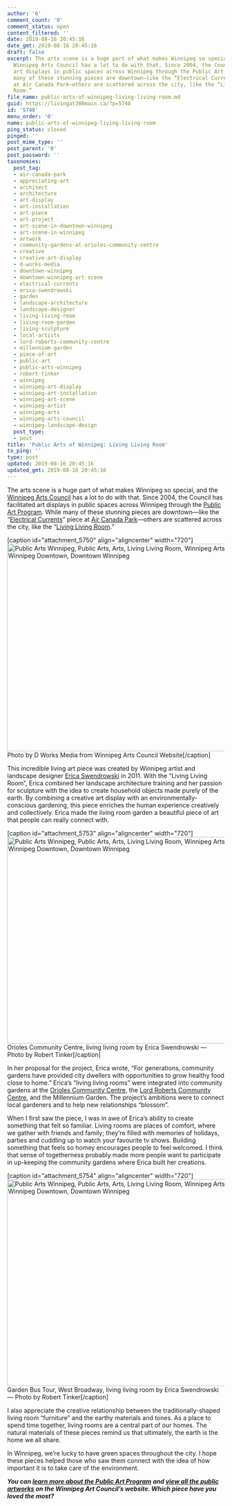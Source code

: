```yaml
---
author: '6'
comment_count: '0'
comment_status: open
content_filtered: ''
date: 2019-08-16 20:45:16
date_gmt: 2019-08-16 20:45:16
draft: false
excerpt: The arts scene is a huge part of what makes Winnipeg so special, and the
  Winnipeg Arts Council has a lot to do with that. Since 2004, the Council has facilitated
  art displays in public spaces across Winnipeg through the Public Art Program. While
  many of these stunning pieces are downtown⁠—like the “Electrical Currents” piece
  at Air Canada Park⁠—others are scattered across the city, like the “Living Living
  Room.”
file_name: public-arts-of-winnipeg-living-living-room.md
guid: https://livingat300main.ca/?p=5748
id: '5748'
menu_order: '0'
name: public-arts-of-winnipeg-living-living-room
ping_status: closed
pinged: ''
post_mime_type: ''
post_parent: '0'
post_password: ''
taxonomies:
  post_tag:
  - air-canada-park
  - appreciating-art
  - architect
  - architecture
  - art-display
  - art-installation
  - art-piece
  - art-project
  - art-scene-in-downtown-winnipeg
  - art-scene-in-winnipeg
  - artwork
  - community-gardens-at-orioles-community-centre
  - creative
  - creative-art-display
  - d-works-media
  - downtown-winnipeg
  - downtown-winnipeg-art-scene
  - electrical-currents
  - erica-swendrowski
  - garden
  - landscape-architecture
  - landscape-designer
  - living-living-room
  - living-room-garden
  - living-sculpture
  - local-artists
  - lord-roberts-community-centre
  - millennium-garden
  - piece-of-art
  - public-art
  - public-arts-winnipeg
  - robert-tinker
  - winnipeg
  - winnipeg-art-display
  - winnipeg-art-installation
  - winnipeg-art-scene
  - winnipeg-artist
  - winnipeg-arts
  - winnipeg-arts-council
  - winnipeg-landscape-design
  post_type:
  - post
title: 'Public Arts of Winnipeg: Living Living Room'
to_ping: ''
type: post
updated: 2019-08-16 20:45:16
updated_gmt: 2019-08-16 20:45:16
---
```

The arts scene is a huge part of what makes Winnipeg so special, and the <a href="http://winnipegarts.ca/">Winnipeg Arts Council</a> has a lot to do with that. Since 2004, the Council has facilitated art displays in public spaces across Winnipeg through the <a href="http://winnipegarts.ca/pubart-about">Public Art Program</a>. While many of these stunning pieces are downtown⁠—like the “<a href="http://winnipegarts.ca/wac/artwork/electrical-currents">Electrical Currents</a>” piece at <a href="https://downtownwinnipegbiz.com/business/air-canada-window-park/">Air Canada Park</a>⁠—others are scattered across the city, like the “<a href="http://winnipegarts.ca/wac/artwork/living-living-room">Living Living Room</a>.”

[caption id="attachment_5750" align="aligncenter" width="720"]<a href="http://winnipegarts.ca/wac/artwork/electrical-currents"><img class="size-full wp-image-5750" src="https://livingat300main.ca/wp-content/uploads/2019/08/by-D-Works-Media.jpg" alt="Public Arts Winnipeg, Public Arts, Arts, Living Living Room, Winnipeg Arts Council, Winnipeg Arts, Winnipeg Downtown, Downtown Winnipeg" width="720" height="480" /></a> Photo by D Works Media from Winnipeg Arts Council Website[/caption]

This incredible living art piece was created by Winnipeg artist and landscape designer <a href="https://c2centreforcraft.ca/gallery/erica-swendrowski/">Erica Swendrowski</a> in 2011. With the “Living Living Room”, Erica combined her landscape architecture training and her passion for sculpture with the idea to create household objects made purely of the earth. By combining a creative art display with an environmentally-conscious gardening, this piece enriches the human experience creatively and collectively. Erica made the living room garden a beautiful piece of art that people can really connect with.

[caption id="attachment_5753" align="aligncenter" width="720"]<a href="http://winnipegarts.ca/wac/artwork/living-living-room"><img class="size-full wp-image-5753" src="https://livingat300main.ca/wp-content/uploads/2019/08/NI8ugsmh-720-478.jpg" alt="Public Arts Winnipeg, Public Arts, Arts, Living Living Room, Winnipeg Arts Council, Winnipeg Arts, Winnipeg Downtown, Downtown Winnipeg" width="720" height="478" /></a> Orioles Community Centre, living living room by Erica Swendrowski — Photo by Robert Tinker[/caption]

In her proposal for the project, Erica wrote, “For generations, community gardens have provided city dwellers with opportunities to grow healthy food close to home.” Erica’s “living living rooms” were integrated into community gardens at the <a href="http://valourcc.ca/facilities/orioles/">Orioles Community Centre</a>, the <a href="http://lordrobertscc.ca/">Lord Roberts Community Centre</a>, and the Millennium Garden. The project’s ambitions were to connect local gardeners and to help new relationships “blossom”.

When I first saw the piece, I was in awe of Erica’s ability to create something that felt so familiar. Living rooms are places of comfort, where we gather with friends and family; they’re filled with memories of holidays, parties and cuddling up to watch your favourite tv shows. Building something that feels so homey encourages people to feel welcomed. I think that sense of togetherness probably made more people want to participate in up-keeping the community gardens where Erica built her creations.

[caption id="attachment_5754" align="aligncenter" width="720"]<a href="http://winnipegarts.ca/wac/artwork/living-living-room"><img class="size-full wp-image-5754" src="https://livingat300main.ca/wp-content/uploads/2019/08/3BZHoy2N-720-478.jpg" alt="Public Arts Winnipeg, Public Arts, Arts, Living Living Room, Winnipeg Arts Council, Winnipeg Arts, Winnipeg Downtown, Downtown Winnipeg" width="720" height="478" /></a> Garden Bus Tour, West Broadway, living living room by Erica Swendrowski — Photo by Robert Tinker[/caption]

I also appreciate the creative relationship between the traditionally-shaped living room “furniture” and the earthy materials and tones. As a place to spend time together, living rooms are a central part of our homes. The natural materials of these pieces remind us that ultimately, the earth is the home we all share.

In Winnipeg, we’re lucky to have green spaces throughout the city. I hope these pieces helped those who saw them connect with the idea of how important it is to take care of the environment.

<em><strong>You can <a href="http://winnipegarts.ca/pubart-about">learn more about the Public Art Program</a> and <a href="http://winnipegarts.ca/wac/pubart-gal/">view all the public artworks</a> on the Winnipeg Art Council’s website. Which piece have you loved the most?</strong></em>